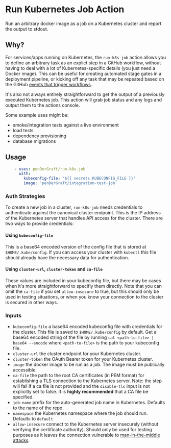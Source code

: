 # Run Kubernetes Job Action

Run an arbitrary docker image as a job on a Kubernetes cluster and report the output to stdout.

## Why?

For services/apps running on Kubernetes, the `run-k8s-job` action allows you to define an arbitrary task as an explict step in a GitHub workflow, without having to deal with a lot of Kubernetes-specific details (you just need a Docker image). This can be useful for creating automated stage gates in a deployment pipeline, or kicking off any task that may be repeated based on the GitHub [events that trigger workflows](https://help.github.com/en/actions/reference/events-that-trigger-workflows). 

It's also not always entirely straightforward to get the output of a previously executed Kubernetes job. This action will grab job status and any logs and output them to the actions console. 

Some example uses might be:
- smoke/integration tests against a live environment
- load tests
- dependency provisioning
- database migrations

## Usage

```yaml
    - uses: penDerGraft/run-k8s-job
      with:
        kubeconfig-file: '${{ secrets.KUBECONFIG_FILE }}'        
        image: 'penDerGraft/integration-test-job'        
```

### Auth Strategies

To create a new job in a cluster, `run-k8s-job` needs credentials to authenticate against the canonical cluster endpoint. This is the IP address of the Kubernetes server that handles API access for the cluster. There are two ways to provide credentials:

#### Using `kubeconfig-file` 
This is a base64 encoded version of the config file that is stored at `$HOME/.kube/config`. If you can access your cluster with `kubectl` this file should already have the necessary data for authentication. 

#### Using `cluster-url`,  `cluster-token` and `ca-file` 
These values are included in your kubeconfig file, but there may be cases when it's more straightforward to specifiy them directly. Note that you can omit the `ca-file` if you set `allow-insecure` to true, but this should only be used in testing situations, or when you know your connection to the cluster is secured in other ways.

### Inputs

- `kubeconfig-file` a base64 encoded kubeconfig file with credentials for the cluster. This file is saved to `$HOME/.kube/config` by default. Get a base64 encoded string of the file by running `cat <path-to-file> | base64 --encode` where `<path-to-file>` is the path to your kubeconfig file. 
- `cluster-url` the cluster endpoint for your Kubernetes cluster.
- `cluster-token` the OAuth Bearer token for your Kubernetes cluster.
- `image` the docker image to be run as a job. The image must be publically accessible. 
- `ca-file` the path to the root CA certificates (in PEM format) for establishing a TLS connection to the Kubernetes server. Note: the step will fail if a ca file is not provided and the `disable-tls` input is not explicitly set to false. It is **highly recommended** that a CA file be specified.
- `job-name` prefix for the auto-generated job name in Kubernetes. Defaults to the name of the repo. 
- `namespace` the Kubernetes namespace where the job should run. Defaults to `default`
- `allow-insecure` connect to the Kubernetes server insecurely (without verifying the certificate authority). Should only be used for testing purposes as it leaves the connection vulnerable to [man-in-the-middle attacks](https://en.wikipedia.org/wiki/Man-in-the-middle_attack).




